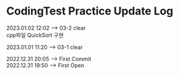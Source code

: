 # CodingTest Practice Update Log

2023.01.02  12:02   --> 03-2 clear  
    cpp파일 QuickSort 구현

2023.01.01  11:20   --> 03-1 clear  
  
2022.12.31  20:05   --> First Commit  
2022.12.31  19:50   --> First Open